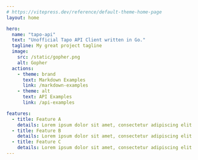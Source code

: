 ```yaml
---
# https://vitepress.dev/reference/default-theme-home-page
layout: home

hero:
  name: "tapo-api"
  text: "Unofficial Tapo API Client written in Go."
  tagline: My great project tagline
  image:
    src: /static/gopher.png
    alt: Gopher
  actions:
    - theme: brand
      text: Markdown Examples
      link: /markdown-examples
    - theme: alt
      text: API Examples
      link: /api-examples

features:
  - title: Feature A
    details: Lorem ipsum dolor sit amet, consectetur adipiscing elit
  - title: Feature B
    details: Lorem ipsum dolor sit amet, consectetur adipiscing elit
  - title: Feature C
    details: Lorem ipsum dolor sit amet, consectetur adipiscing elit
---
```


